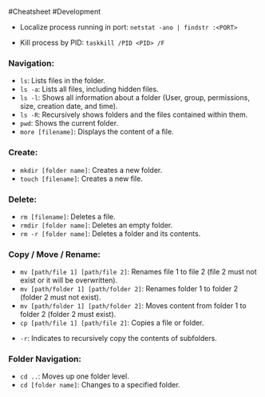 #Cheatsheet #Development
* Localize process running in port:
  ```netstat -ano | findstr :<PORT>```
  
* Kill process by PID:
  ```taskkill /PID <PID> /F```
### Navigation:
- `ls`: Lists files in the folder.
- `ls -a`: Lists all files, including hidden files.
- `ls -l`: Shows all information about a folder (User, group, permissions, size, creation date, and time).
- `ls -R`: Recursively shows folders and the files contained within them.
- `pwd`: Shows the current folder.
- `more [filename]`: Displays the content of a file.
### Create:
- `mkdir [folder name]`: Creates a new folder.
- `touch [filename]`: Creates a new file.
### Delete:
- `rm [filename]`: Deletes a file.
- `rmdir [folder name]`: Deletes an empty folder.
- `rm -r [folder name]`: Deletes a folder and its contents.
### Copy / Move / Rename:
- `mv [path/file 1] [path/file 2]`: Renames file 1 to file 2 (file 2 must not exist or it will be overwritten).
- `mv [path/folder 1] [path/folder 2]`: Renames folder 1 to folder 2 (folder 2 must not exist).
- `mv [path/folder 1] [path/folder 2]`: Moves content from folder 1 to folder 2 (folder 2 must exist).
- `cp [path/file 1] [path/file 2]`: Copies a file or folder.
* `-r`: Indicates to recursively copy the contents of subfolders.
### Folder Navigation:
- `cd ..`: Moves up one folder level.
- `cd [folder name]`: Changes to a specified folder.